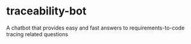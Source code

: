 # traceability-bot
A chatbot that provides easy and fast answers to requirements-to-code tracing related questions
